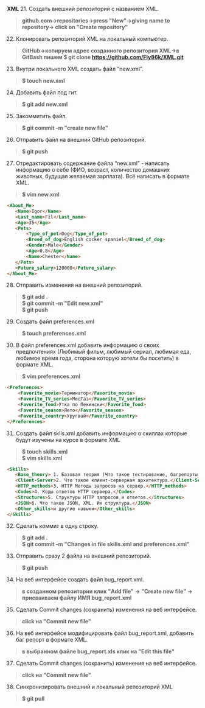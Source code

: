 **XML**
 21. Создать внешний репозиторий c названием XML.  
 >**github.com->repositories->press "New"->giving name to repository-> click on "Create repository"**
 22. Клонировать репозиторий XML на локальный компьютер.  
 >**GitHub->копируем адрес созданного репозитория XML->в GitBash пишем $ git clone https://github.com/Fly86k/XML.git**
 23. Внутри локального XML создать файл “new.xml”.  
 >**$ touch new.xml**
 24. Добавить файл под гит.  
 >**$ git add new.xml**
 25. Закоммитить файл.  
 >**$ git commit -m "create new file"**
 26. Отправить файл на внешний GitHub репозиторий.  
 >**$ git push**
 27. Отредактировать содержание файла “new.xml” - написать информацию о себе (ФИО, возраст, количество домашних животных, будущая желаемая зарплата). Всё написать в формате XML.  
 >**$ vim new.xml**  
 ```html  
<About_Me>
    <Name>Igor</Name> 
	<Last_name>Fil</Last_name>  
	<Age>35</Age>  
	<Pets>  
		<Type_of_pet>Dog</Type_of_pet>  
		<Breed_of_dog>English cocker spaniel</Breed_of_dog>  
		<Gender>Male</Gender>  
		<Age>0.8</Age>  
		<Name>Chester</Name>  
	</Pets>  
	<Future_salary>120000</Future_salary>  
</About_Me>    
```
 28. Отправить изменения на внешний репозиторий.  
 >**$ git add .**  
 >**$ git commit -m "Edit new.xml"**  
 >**$ git push**
 29. Создать файл preferences.xml  
 >**$ touch preferences.xml**
 30. В файл preferences.xml добавить информацию о своих предпочтениях (Любимый фильм, любимый сериал, любимая еда, любимое время года, сторона которую хотели бы посетить) в формате XML.  
 >**$ vim preferences.xml**  
```html
<Preferences> 
 	<Favorite_movie>Терминатор</Favorite_movie>
 	<Favorite_TV_series>МосГаз</Favorite_TV_series>
 	<Favorite_food>Утка по Пекински</Favorite_food> 
 	<Favorite_season>Лето</Favorite_season>  
 	<Favorite_country>Уругвай</Favorite_country>  
</Preferences>  
 ```
 31. Создать файл sklls.xml добавить информацию о скиллах которые будут изучены на курсе в формате XML  
 >**$ touch skills.xml**  
 >**$ vim skills.xml**  
 ```html 
 <Skills> 
 	<Base_theory> 1. Базовая теория (Что такое тестирование, багрепорты, документация, виды, методы, направления тестирования и т.п.) SDLC, STLC.</Base_theory>  
 	<Client-Server>2. Что такое клиент-серверная архитектура.</Client-Server>  
 	<HTTP_methods>3. HTTP Методы запросов на сервер.</HTTP_methods>
 	<Codes>4. Коды ответов HTTP сервера.</Codes>  
 	<Structures>5. Структуры HTTP запросов и ответов.</Structures>  
 	<JSON>6. Что такое JSON, XML. Их структура.</JSON>  
 	<Other_skills>и другие навыки</Other_skills>  
 </Skills>  
```
32. Сделать коммит в одну строку.  
 >**$ git add .**  
 >**$ git commit -m "Changes in file skills.xml and preferences.xml"**  
 33. Отправить сразу 2 файла на внешний репозиторий.  
 >**$ git push**
 34. На веб интерфейсе создать файл bug_report.xml.  
 >**в созданном репозитории клик "Add file" -> "Create new file" -> присваиваем файлу ИМЯ bug_report.xml**
 35. Сделать Commit changes (сохранить) изменения на веб интерфейсе.  
 >**click на "Commit new file"**
 36. На веб интерфейсе модифицировать файл bug_report.xml, добавить баг репорт в формате XML.  
 >**в выбранном файле bug_report.xls клик на "Edit this file"**
 37. Сделать Commit changes (сохранить) изменения на веб интерфейсе.  
 >**click на "Commit new file"**
 38. Синхронизировать внешний и локальный репозиторий XML  
 >**$ git pull**
